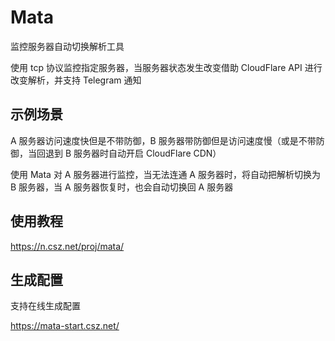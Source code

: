 # Mata

监控服务器自动切换解析工具

使用 tcp 协议监控指定服务器，当服务器状态发生改变借助 CloudFlare API 进行改变解析，并支持 Telegram 通知

## 示例场景

A 服务器访问速度快但是不带防御，B 服务器带防御但是访问速度慢（或是不带防御，当回退到 B 服务器时自动开启 CloudFlare CDN）

使用 Mata 对 A 服务器进行监控，当无法连通 A 服务器时，将自动把解析切换为 B 服务器，当 A 服务器恢复时，也会自动切换回 A 服务器

## 使用教程

https://n.csz.net/proj/mata/

## 生成配置

支持在线生成配置

https://mata-start.csz.net/
